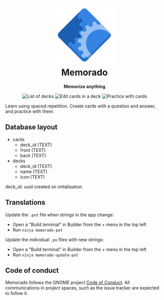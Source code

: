 <h1 align="center">
  <img src="data/icons/hicolor/scalable/apps/im.bernard.Memorado.svg" alt="Memorado app icon" width="192" height="192"/>
  <br>
  Memorado
</h1>

<p align="center"><strong>Memorize anything</strong></p>

<p align="center">
  <img src="/data/screenshots/decks.png" alt="List of decks"/>
  <img src="/data/screenshots/edit-deck.png" alt="Edit cards in a deck"/>
  <img src="/data/screenshots/practice.png" alt="Practice with cards"/>
</p>

Learn using spaced repetition. Create cards with a question and answer, and practice with them.

## Database layout

- cards
    - deck_id   (TEXT)
    - front     (TEXT)
    - back      (TEXT)
- decks
    - deck_id   (TEXT)
    - name      (TEXT)
    - icon      (TEXT)

deck_id: uuid created on initialisation

## Translations

Update the `.pot` file when strings in the app change:

- Open a "Build terminal" in Builder from the + menu in the top left
- Run `ninja memorado-pot`

Update the individual `.po` files with new strings:

- Open a "Build terminal" in Builder from the + menu in the top left
- Run `ninja memorado-update-pot`

## Code of conduct

Memorado follows the GNOME project [Code of Conduct](./code-of-conduct.md). All
communications in project spaces, such as the issue tracker are expected to follow it.

